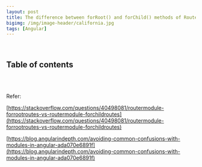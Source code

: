 ```yaml
---
layout: post
title: The difference between forRoot() and forChild() methods of RouterModule class in Angular
bigimg: /img/image-header/california.jpg
tags: [Angular]
---
```




<br>

## Table of contents




<br>

## 


Refer:

[https://stackoverflow.com/questions/40498081/routermodule-forrootroutes-vs-routermodule-forchildroutes](https://stackoverflow.com/questions/40498081/routermodule-forrootroutes-vs-routermodule-forchildroutes)

[https://blog.angularindepth.com/avoiding-common-confusions-with-modules-in-angular-ada070e6891f](https://blog.angularindepth.com/avoiding-common-confusions-with-modules-in-angular-ada070e6891f)